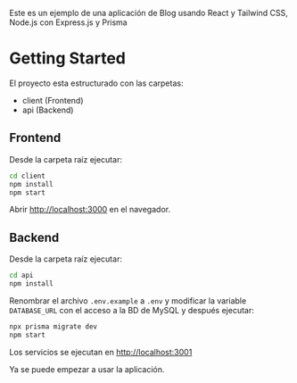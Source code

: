 Este es un ejemplo de una aplicación de Blog usando React y Tailwind CSS, Node.js con Express.js y Prisma

# Getting Started

El proyecto esta estructurado con las carpetas:

- client (Frontend)
- api (Backend)

## Frontend

Desde la carpeta raíz ejecutar:

```bash
cd client
npm install
npm start
```

Abrir [http://localhost:3000](http://localhost:3000) en el navegador.

## Backend

Desde la carpeta raíz ejecutar:

```bash
cd api
npm install
```

Renombrar el archivo `.env.example` a `.env` y modificar la variable `DATABASE_URL` con el acceso a la BD de MySQL y después ejecutar:

```bash
npx prisma migrate dev
npm start
```

Los servicios se ejecutan en [http://localhost:3001](http://localhost:3001)

Ya se puede empezar a usar la aplicación.
